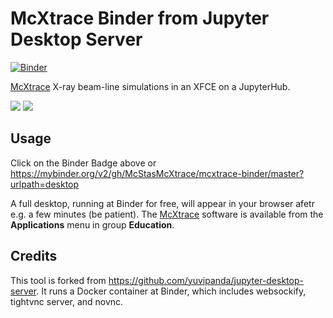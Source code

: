 # McXtrace Binder from Jupyter Desktop Server
[![Binder](https://mybinder.org/badge_logo.svg)](https://mybinder.org/v2/gh/McStasMcXtrace/mcxtrace-binder/master?urlpath=desktop)

[McXtrace](http://mcxtrace.org/) X-ray beam-line simulations in an XFCE on a JupyterHub.

<img src="http://mcxtrace.org/mcxtrace_1.png"> <img src="https://mybinder.org/static/logo.svg?v=fe52c40adc69454ba7536393f76ebd715e5fb75f5feafe16a27c47483eabf3311c14ed9fda905c49915d6dbf369ae68fb855a40dd05489a7b9542a9ee532e92b">

## Usage

Click on the Binder Badge above or https://mybinder.org/v2/gh/McStasMcXtrace/mcxtrace-binder/master?urlpath=desktop

A full desktop, running at Binder for free, will appear in your browser afetr e.g. a few minutes (be patient).
The [McXtrace](http://mcxtrace.org/) software is available from the __Applications__ menu in group __Education__.

## Credits

This tool is forked from <https://github.com/yuvipanda/jupyter-desktop-server>.
It runs a Docker container at Binder, which includes websockify, tightvnc server, and novnc.
